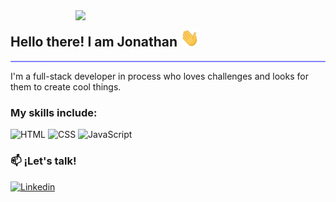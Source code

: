 <img src="https://raw.githubusercontent.com/MicaelliMedeiros/micaellimedeiros/master/image/computer-illustration.png" min-width="400px" max-width="400px" width="400px" align="right">

## Hello there! I am Jonathan <img src="https://raw.githubusercontent.com/ABSphreak/ABSphreak/master/gifs/Hi.gif" width="30px">

<hr style="height:2px;border-radius: 5px;color:gray;background-color:#8080ff">

I'm a full-stack developer in process who loves challenges and looks for them to create cool things.

### My skills include:
![HTML](https://img.shields.io/badge/-HTML-E34F26?style=for-the-badge&logo=html5&logoColor=FAFAFA)
![CSS](https://img.shields.io/badge/-CSS-1572B6?style=for-the-badge&logo=css3&logoColor=FAFAFA)
![JavaScript](https://img.shields.io/badge/-JavaScript-F7DF1E?style=for-the-badge&logo=javascript&logoColor=333)


### 📫 ¡Let's talk!
[![Linkedin](https://img.shields.io/badge/LinkedIn-blue?style=for-the-badge&logo=linkedin&labelColor=blue&link=https://www.linkedin.com/in/jonathanveltri//)](https://www.linkedin.com/in/jonathanveltri/)
